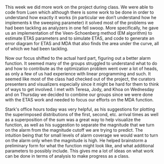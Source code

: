 This week we did more work on the project during class. We were able to code from Luen which although there is some work to be done in order to understand how exactly it works (in particular we don’t understand how he implements k the sweeping parameter) it solved most of the problems we had been tackling as analyzers in one fell swoop. More specifically, he gave us an implementation of the Veen-Schoenberg method (EM algorithm) to estimate ETAS parameters and to simulate ETAS, and code to generate an error diagram for ETAS and MDA that also finds the area under the curve, all of which we had been tackling. 

Now our focus shifted to the actual hard part, figuring out a better alarm function. It seemed many of the groups struggled to understand what to do and how to contribute as the optimization problem went over a lot of heads, as only a few of us had experience with linear programming and such. It seemed like most of the class had checked out of the project, the curators presenters and visualizers especially since it might be hard for them to think of ways to get involved. I met with Teresa, Jody, and Khoa on Wednesday and on Thursday we decided to combine our groups since we were done with the ETAS work and needed to focus our efforts on the MDA function.

Stark's office hours today was very helpful, as his suggestions for plotting the superimposed distributions of the first, second, etc. arrival times as well as a superposition of the sum was a great way to help visualize the function, as well as his suggestion to separate the magnitude that we turn on the alarm from the magnitude cutoff we are trying to predict. The intuition being that for small levels of alarm coverage we would want to turn on the alarm only when the magnitude is high. He helped brainstorm a preliminary form for what the function might look like, and what additional parameters to possibly include. This gives me a lot of ideas on what work can be done in terms of analysis to make progress as a class.
